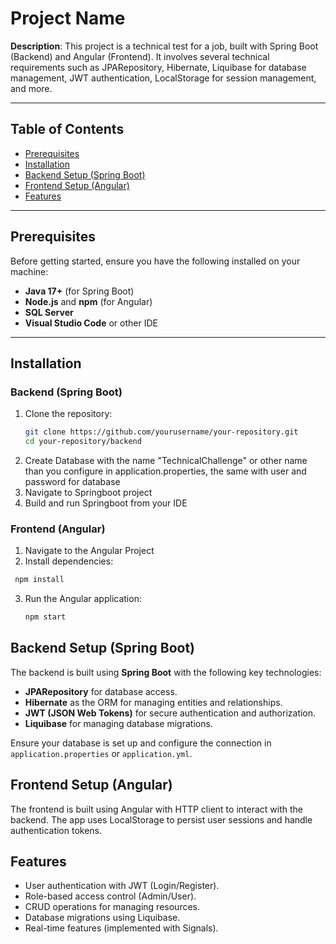 # Project Name

**Description**: This project is a technical test for a job, built with Spring Boot (Backend) and Angular (Frontend). It involves several technical requirements such as JPARepository, Hibernate, Liquibase for database management, JWT authentication, LocalStorage for session management, and more.

---

## Table of Contents
- [Prerequisites](#prerequisites)
- [Installation](#installation)
- [Backend Setup (Spring Boot)](#backend-setup-spring-boot)
- [Frontend Setup (Angular)](#frontend-setup-angular)
- [Features](#features)

---

## Prerequisites
Before getting started, ensure you have the following installed on your machine:
- **Java 17+** (for Spring Boot)
- **Node.js** and **npm** (for Angular)
- **SQL Server** 
- **Visual Studio Code** or other IDE 

---

## Installation

### Backend (Spring Boot)
1. Clone the repository:
   ```bash
   git clone https://github.com/yourusername/your-repository.git
   cd your-repository/backend
   ```
2. Create Database with the name "TechnicalChallenge" or other name than you configure in application.properties, the same with user and password for database
3. Navigate to Springboot project
4. Build and run Springboot from your IDE
   
### Frontend (Angular)
1. Navigate to the Angular Project
2. Install dependencies:
  ```bash
   npm install
   ```
3. Run the Angular application:
   ```bash
   npm start
   ```

## Backend Setup (Spring Boot)

The backend is built using **Spring Boot** with the following key technologies:

- **JPARepository** for database access.
- **Hibernate** as the ORM for managing entities and relationships.
- **JWT (JSON Web Tokens)** for secure authentication and authorization.
- **Liquibase** for managing database migrations.

Ensure your database is set up and configure the connection in `application.properties` or `application.yml`.

## Frontend Setup (Angular)

The frontend is built using Angular with HTTP client to interact with the backend. The app uses LocalStorage to persist user sessions and handle authentication tokens.

## Features

- User authentication with JWT (Login/Register).
- Role-based access control (Admin/User).
- CRUD operations for managing resources.
- Database migrations using Liquibase.
- Real-time features (implemented with Signals).




   
